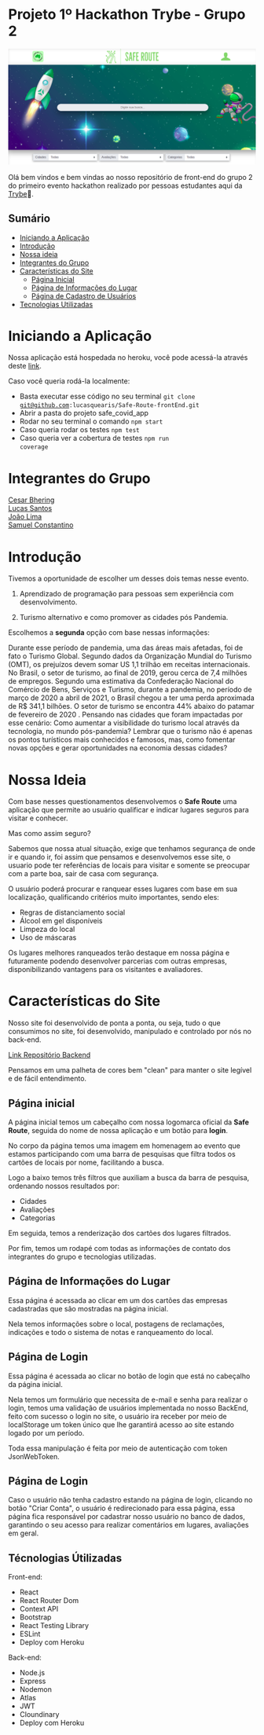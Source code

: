 # Projeto 1º Hackathon Trybe - Grupo 2

![Home page Safe Route](/src/img/homePagePrint.png)

Olá bem vindos e bem vindas ao nosso repositório de front-end do grupo 2 do primeiro evento hackathon realizado por pessoas estudantes aqui da [Trybe](https://www.betrybe.com/):rocket:.

## Sumário

- [Iniciando a Aplicação](#initapp)
- [Introdução](#introducao)
- [Nossa ideia](#ideia)
- [Integrantes do Grupo](#grupo)
- [Características do Site](#caracteristicas)
  - [Página Inicial](#home-page)
  - [Página de Informações do Lugar](#partner-page)
  - [Página de Cadastro de Usuários](#create-account-page)
- [Tecnologias Utilizadas](#tecnologies)

# <a name="initapp"></a> Iniciando a Aplicação

Nossa aplicação está hospedada no heroku, você pode acessá-la através deste [link](https://grupo2-frontend.herokuapp.com/).

Caso você queria rodá-la localmente:

- Basta executar esse código no seu terminal <code>git clone git@github.com:lucasquearis/Safe-Route-frontEnd.git</code>
- Abrir a pasta do projeto safe_covid_app
- Rodar no seu terminal o comando <code>npm start</code>
- Caso queria rodar os testes <code>npm test</code>
- Caso queria ver a cobertura de testes <code>npm run coverage</code>

# <a name="grupo"></a> Integrantes do Grupo

[Cesar Bhering](https://github.com/cesarbhering)\
[Lucas Santos](https://github.com/lucasquearis)\
[João Lima](https://github.com/lima08)\
[Samuel Constantino](https://github.com/samuel-constantino)

# <a name="introducao"></a> Introdução

Tivemos a oportunidade de escolher um desses dois temas nesse evento.

1. Aprendizado de programação para pessoas sem experiência com
desenvolvimento.

2. Turismo alternativo e como promover as cidades pós Pandemia.

Escolhemos a **segunda** opção com base nessas informações:

Durante esse período de pandemia, uma das áreas mais afetadas, foi de
fato o Turismo Global. Segundo dados da Organização Mundial do
Turismo (OMT), os prejuízos devem somar US 1,1 trilhão em receitas
internacionais. No Brasil, o setor de turismo, ao final de 2019, gerou
cerca de 7,4 milhões de empregos.
Segundo uma estimativa da Confederação Nacional do Comércio de
Bens, Serviços e Turismo, durante a pandemia, no período de março de
2020 a abril de 2021, o Brasil chegou a ter uma perda aproximada de
R$ 341,1 bilhões.
O setor de turismo se encontra 44% abaixo do patamar de fevereiro de
2020 . Pensando nas cidades que foram impactadas por esse cenário:
Como aumentar a visibilidade do turismo local através da tecnologia, no
mundo pós-pandemia?  Lembrar que o turismo não é apenas os pontos
turísticos mais conhecidos e famosos, mas, como fomentar novas opções
e gerar oportunidades na economia dessas cidades?

# <a name="ideia"></a> Nossa Ideia

Com base nesses questionamentos desenvolvemos o **Safe Route** uma aplicação que permite ao usuário qualificar e indicar lugares seguros para visitar e conhecer.

Mas como assim seguro?

Sabemos que nossa atual situação, exige que tenhamos segurança de onde ir e quando ir, foi assim que pensamos e desenvolvemos esse site, o usuario pode ter referências de locais para visitar e somente se preocupar com a parte boa, sair de casa com segurança.

O usuário poderá procurar e ranquear esses lugares com base em sua localização, qualificando critérios muito importantes, sendo eles:

- Regras de distanciamento social
- Álcool em gel disponíveis
- Limpeza do local
- Uso de máscaras

Os lugares melhores ranqueados terão destaque em nossa página e futuramente podendo desenvolver parcerias com outras empresas, disponibilizando vantagens para os visitantes e avaliadores.

# <a name="caracteristicas"></a> Características do Site

Nosso site foi desenvolvido de ponta a ponta, ou seja, tudo o que consumimos no site, foi desenvolvido, manipulado e controlado por nós no back-end.

[Link Repositório Backend](https://github.com/samuel-constantino/hackathon-trybe/tree/dev)

Pensamos em uma palheta de cores bem "clean" para manter o site legível e de fácil entendimento.

## <a name="home-page"></a> Página inicial

A página inicial temos um cabeçalho com nossa logomarca oficial da **Safe Route**, seguida do nome de nossa aplicação e um botão para **login**.

No corpo da página temos uma imagem em homenagem ao evento que estamos participando com uma barra de pesquisas que filtra todos os cartões de locais por nome, facilitando a busca.

Logo a baixo temos três filtros que auxiliam a busca da barra de pesquisa, ordenando nossos resultados por:

- Cidades
- Avaliações
- Categorias

Em seguida, temos a renderização dos cartões dos lugares filtrados.

Por fim, temos um rodapé com todas as informações de contato dos integrantes do grupo e tecnologias utilizadas.

## <a name="partner-page"></a> Página de Informações do Lugar

Essa página é acessada ao clicar em um dos cartões das empresas cadastradas que são mostradas na página inicial.

Nela temos informações sobre o local, postagens de reclamações, indicações e todo o sistema de notas e ranqueamento do local.

## <a name="login-page"></a> Página de Login

Essa página é acessada ao clicar no botão de login que está no cabeçalho da página inicial.

Nela temos um formulário que necessita de e-mail e senha para realizar o login, temos uma validação de usuários implementada no nosso BackEnd, feito com sucesso o login no site, o usuário ira receber por meio de localStorage um token único que lhe garantirá acesso ao site estando logado por um período.

Toda essa manipulação é feita por meio de autenticação com token JsonWebToken.

## <a name="create-account-page"></a> Página de Login

Caso o usuário não tenha cadastro estando na página de login, clicando no botão "Criar Conta", o usuário é redirecionado para essa página, essa página fica responsável por cadastrar nosso usuário no banco de dados, garantindo o seu acesso para realizar comentários em lugares, avaliações em geral.

## <a name="tecnologies"></a> Técnologias Útilizadas

Front-end:

- React
- React Router Dom
- Context API
- Bootstrap
- React Testing Library
- ESLint
- Deploy com Heroku

Back-end:

- Node.js
- Express
- Nodemon
- Atlas
- JWT
- Cloundinary
- Deploy com Heroku
